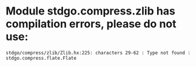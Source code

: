 # Module stdgo.compress.zlib has compilation errors, please do not use:
```
stdgo/compress/zlib/Zlib.hx:225: characters 29-62 : Type not found : stdgo.compress.flate.Flate

```

